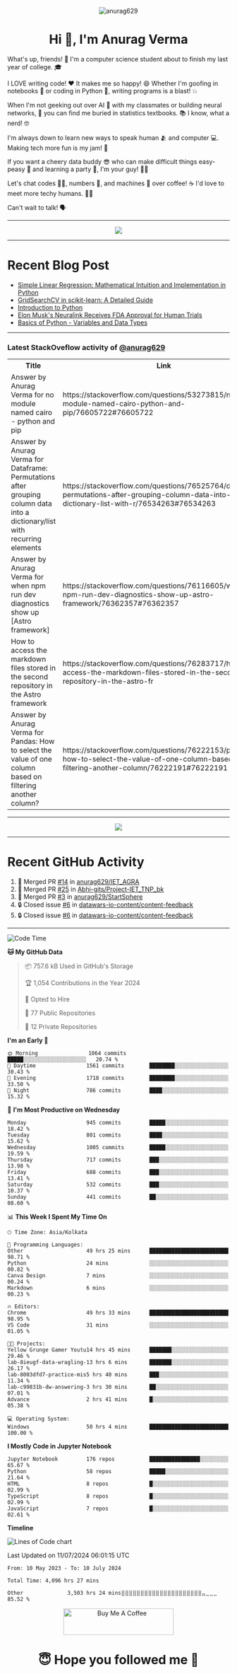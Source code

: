 

<p align="center"> <img src="https://komarev.com/ghpvc/?username=anurag629&label=Profile%20views&color=0e75b6&style=flat" alt="anurag629" /> </p>

<h1 align="center">Hi 👋, I'm Anurag Verma</h1>

What's up, friends! 👋 I'm a computer science student about to finish my last year of college. 🎓

I LOVE writing code! ❤️ It makes me so happy! 😄 Whether I'm goofing in notebooks 📓 or coding in Python 🐍, writing programs is a blast! 💥

When I'm not geeking out over AI 🤖 with my classmates or building neural networks, 🧠 you can find me buried in statistics textbooks. 📚 I know, what a nerd! 🤓

I'm always down to learn new ways to speak human 🫂 and computer 💻. Making tech more fun is my jam! 🍇

If you want a cheery data buddy 😎 who can make difficult things easy-peasy 🥝 and learning a party 🎉, I'm your guy! 🙋‍♂️

Let's chat codes 👨‍💻, numbers 🧮, and machines 🤖 over coffee! ☕ I'd love to meet more techy humans. 💁‍♂️

Can't wait to talk! 🗣️

---

<p align="center">
  <img src="https://spotify-github-profile.vercel.app/api/view.svg?uid=mwvywke3fo2gajpenodnmobfh&cover_image=true&theme=default&show_offline=false&background_color=121212&interchange=false&bar_color=53b14f&bar_color_cover=true">
</p>

---

# Recent Blog Post

<!-- BLOG-POST-LIST:START -->
- [Simple Linear Regression: Mathematical Intuition and Implementation in Python](https://codercops.tech/blog/machine-learning-algorithms/simple-linear-regression-mathematical-intuation)
- [GridSearchCV in scikit-learn: A Detailed Guide](https://codercops.tech/blog/gridsearchcv-in-scikit-learn-a-detailed-guide)
- [Introduction to Python](https://codercops.tech/blog/python-tutorial/introduction-to-python)
- [Elon Musk&#39;s Neuralink Receives FDA Approval for Human Trials](https://codercops.tech/blog/elon-musks-neuralink-receives-fda-approval-for-human-trials)
- [Basics of Python - Variables and Data Types](https://codercops.tech/blog/python-basics-of-python-variables-and-data-types)
<!-- BLOG-POST-LIST:END -->

---

### Latest StackOveflow activity of [@anurag629](https://github.com/anurag629)
<table>
  <tr><th>Title</th><th>Link</th></tr>
  <!-- STACKOVERFLOW:START --><tr><td>Answer by Anurag Verma for no module named cairo - python and pip</td><td>https://stackoverflow.com/questions/53273815/no-module-named-cairo-python-and-pip/76605722#76605722</td></tr><tr><td>Answer by Anurag Verma for Dataframe: Permutations after grouping column data into a dictionary/list with recurring elements</td><td>https://stackoverflow.com/questions/76525764/dataframe-permutations-after-grouping-column-data-into-a-dictionary-list-with-r/76534263#76534263</td></tr><tr><td>Answer by Anurag Verma for when npm run dev diagnostics show up [Astro framework]</td><td>https://stackoverflow.com/questions/76116605/when-npm-run-dev-diagnostics-show-up-astro-framework/76362357#76362357</td></tr><tr><td>How to access the markdown files stored in the second repository in the Astro framework</td><td>https://stackoverflow.com/questions/76283717/how-to-access-the-markdown-files-stored-in-the-second-repository-in-the-astro-fr</td></tr><tr><td>Answer by Anurag Verma for Pandas: How to select the value of one column based on filtering another column?</td><td>https://stackoverflow.com/questions/76222153/pandas-how-to-select-the-value-of-one-column-based-on-filtering-another-column/76222191#76222191</td></tr><!-- STACKOVERFLOW:END -->
</table>

---

<p align="center">
  <img alig src="https://github-profile-trophy.vercel.app/?username=anurag629&theme=onedark&column=-1" />
</p>

---

# Recent GitHub Activity
<!--START_SECTION:activity-->
1. 🎉 Merged PR [#14](https://github.com/anurag629/IET_AGRA/pull/14) in [anurag629/IET_AGRA](https://github.com/anurag629/IET_AGRA)
2. 🎉 Merged PR [#25](https://github.com/Abhi-gits/Project-IET_TNP_bk/pull/25) in [Abhi-gits/Project-IET_TNP_bk](https://github.com/Abhi-gits/Project-IET_TNP_bk)
3. 🎉 Merged PR [#3](https://github.com/anurag629/StartSphere/pull/3) in [anurag629/StartSphere](https://github.com/anurag629/StartSphere)
4. 🔒 Closed issue [#6](https://github.com/datawars-io-content/content-feedback/issues/6) in [datawars-io-content/content-feedback](https://github.com/datawars-io-content/content-feedback)
5. 🔒 Closed issue [#6](https://github.com/datawars-io-content/content-feedback/issues/6) in [datawars-io-content/content-feedback](https://github.com/datawars-io-content/content-feedback)
<!--END_SECTION:activity-->

---

<!--START_SECTION:waka-->
![Code Time](http://img.shields.io/badge/Code%20Time-4%2C098%20hrs%2021%20mins-blue)

**🐱 My GitHub Data** 

> 📦 757.6 kB Used in GitHub's Storage 
 > 
> 🏆 1,054 Contributions in the Year 2024
 > 
> 💼 Opted to Hire
 > 
> 📜 77 Public Repositories 
 > 
> 🔑 12 Private Repositories 
 > 
**I'm an Early 🐤** 

```text
🌞 Morning                1064 commits        █████░░░░░░░░░░░░░░░░░░░░   20.74 % 
🌆 Daytime                1561 commits        ████████░░░░░░░░░░░░░░░░░   30.43 % 
🌃 Evening                1718 commits        ████████░░░░░░░░░░░░░░░░░   33.50 % 
🌙 Night                  786 commits         ████░░░░░░░░░░░░░░░░░░░░░   15.32 % 
```
📅 **I'm Most Productive on Wednesday** 

```text
Monday                   945 commits         █████░░░░░░░░░░░░░░░░░░░░   18.42 % 
Tuesday                  801 commits         ████░░░░░░░░░░░░░░░░░░░░░   15.62 % 
Wednesday                1005 commits        █████░░░░░░░░░░░░░░░░░░░░   19.59 % 
Thursday                 717 commits         ███░░░░░░░░░░░░░░░░░░░░░░   13.98 % 
Friday                   688 commits         ███░░░░░░░░░░░░░░░░░░░░░░   13.41 % 
Saturday                 532 commits         ███░░░░░░░░░░░░░░░░░░░░░░   10.37 % 
Sunday                   441 commits         ██░░░░░░░░░░░░░░░░░░░░░░░   08.60 % 
```


📊 **This Week I Spent My Time On** 

```text
🕑︎ Time Zone: Asia/Kolkata

💬 Programming Languages: 
Other                    49 hrs 25 mins      █████████████████████████   98.71 % 
Python                   24 mins             ░░░░░░░░░░░░░░░░░░░░░░░░░   00.82 % 
Canva Design             7 mins              ░░░░░░░░░░░░░░░░░░░░░░░░░   00.24 % 
Markdown                 6 mins              ░░░░░░░░░░░░░░░░░░░░░░░░░   00.23 % 

🔥 Editors: 
Chrome                   49 hrs 33 mins      █████████████████████████   98.95 % 
VS Code                  31 mins             ░░░░░░░░░░░░░░░░░░░░░░░░░   01.05 % 

🐱‍💻 Projects: 
Yellow Grunge Gamer Youtu14 hrs 45 mins      ███████░░░░░░░░░░░░░░░░░░   29.46 % 
lab-8ieugf-data-wragling-13 hrs 6 mins       ███████░░░░░░░░░░░░░░░░░░   26.17 % 
lab-8003dfd7-practice-mis5 hrs 40 mins       ███░░░░░░░░░░░░░░░░░░░░░░   11.34 % 
lab-c99831b-dw-answering-3 hrs 30 mins       ██░░░░░░░░░░░░░░░░░░░░░░░   07.01 % 
Advance                  2 hrs 41 mins       █░░░░░░░░░░░░░░░░░░░░░░░░   05.38 % 

💻 Operating System: 
Windows                  50 hrs 4 mins       █████████████████████████   100.00 % 
```

**I Mostly Code in Jupyter Notebook** 

```text
Jupyter Notebook         176 repos           ████████████████░░░░░░░░░   65.67 % 
Python                   58 repos            █████░░░░░░░░░░░░░░░░░░░░   21.64 % 
HTML                     8 repos             █░░░░░░░░░░░░░░░░░░░░░░░░   02.99 % 
TypeScript               8 repos             █░░░░░░░░░░░░░░░░░░░░░░░░   02.99 % 
JavaScript               7 repos             █░░░░░░░░░░░░░░░░░░░░░░░░   02.61 % 
```



**Timeline**

![Lines of Code chart](https://raw.githubusercontent.com/anurag629/anurag629/main/assets/bar_graph.png)


 Last Updated on 11/07/2024 06:01:15 UTC
<!--END_SECTION:waka-->

<!--START_SECTION:waka-simple-->

```text
From: 10 May 2023 - To: 10 July 2024

Total Time: 4,096 hrs 27 mins

Other              3,503 hrs 24 mins⣿⣿⣿⣿⣿⣿⣿⣿⣿⣿⣿⣿⣿⣿⣿⣿⣿⣿⣿⣿⣿⣤⣀⣀⣀   85.52 %
```

<!--END_SECTION:waka-simple-->

<p align="center"> 
<a href="https://www.buymeacoffee.com/anurag629" target="_blank"><img src="https://cdn.buymeacoffee.com/buttons/default-orange.png" alt="Buy Me A Coffee" height="60" width="250"></a>
</p>


<h1 align="center"> 😇 Hope you followed me 🥰  </h1>
